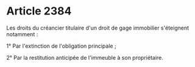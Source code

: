 # Article 2384

Les droits du créancier titulaire d'un droit de gage immobilier s'éteignent notamment :

1° Par l'extinction de l'obligation principale ;

2° Par la restitution anticipée de l'immeuble à son propriétaire.
